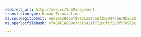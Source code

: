 ```yaml
---
redirect_url: http://aka.ms/SubManagement
translationtype: Human Translation
ms.sourcegitcommit: eeb85a28ea6f99a0123ec5df3b0d476a678b85cb
ms.openlocfilehash: 6f486f1e899e7dc16911f722c0fc728dfc7a915c

---
```




<!--HONumber=Jan17_HO1-->


